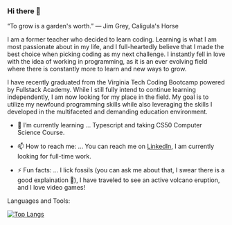 ### Hi there 👋

<!--
**alemulli/alemulli** is a ✨ _special_ ✨ repository because its `README.md` (this file) appears on your GitHub profile.

Here are some ideas to get you started:

- 🔭 I’m currently working on ...
- 🌱 I’m currently learning ...
- 👯 I’m looking to collaborate on ...
- 🤔 I’m looking for help with ...
- 💬 Ask me about ...
- 📫 How to reach me: ...
- 😄 Pronouns: ...
- ⚡ Fun fact: ...
-->

“To grow is a garden's worth.” — Jim Grey, Caligula's Horse

I am a former teacher who decided to learn coding. Learning is what I am most passionate about in my life, and I full-heartedly believe that I made the best choice when picking coding as my next challenge. I instantly fell in love with the idea of working in programming, as it is an ever evolving field where there is constantly more to learn and new ways to grow. 

I have recently graduated from the Virginia Tech Coding Bootcamp powered by Fullstack Academy. While I still fully intend to continue learning independently, I am now looking for my place in the field. My goal is to utilize my newfound programming skills while also leveraging the skills I developed in the multifaceted and demanding education environment.

- 🌱 I’m currently learning ... Typescript and taking CS50 Computer Science Course. 

- 📫 How to reach me: ... You can reach me on <a href="https://www.linkedin.com/in/alexa-mullin/">LinkedIn</a>, I am currently looking for full-time work. 

- ⚡ Fun facts: ... I lick fossils (you can ask me about that, I swear there is a good explaination 🤪), I have traveled to see an active volcano eruption, and I love video games!

Languages and Tools:

[![Top Langs](https://github-readme-stats.vercel.app/api/top-langs/?username=alemulli&bg_color=0d1117)](https://github.com/anuraghazra/github-readme-stats)

